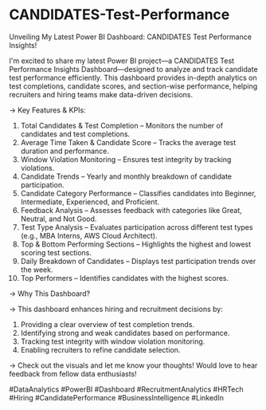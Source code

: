 # CANDIDATES-Test-Performance

 Unveiling My Latest Power BI Dashboard: CANDIDATES Test Performance Insights! 

I'm excited to share my latest Power BI project—a CANDIDATES Test Performance Insights Dashboard—designed to analyze and track candidate test performance efficiently. This dashboard provides in-depth analytics on test completions, candidate scores, and section-wise performance, helping recruiters and hiring teams make data-driven decisions.

-> Key Features & KPIs:

 1. Total Candidates & Test Completion – Monitors the number of candidates and test completions.
 2. Average Time Taken & Candidate Score – Tracks the average test duration and performance.
 3. Window Violation Monitoring – Ensures test integrity by tracking violations.
 4. Candidate Trends – Yearly and monthly breakdown of candidate participation.
 5. Candidate Category Performance – Classifies candidates into Beginner, Intermediate, Experienced, and Proficient.
 6. Feedback Analysis – Assesses feedback with categories like Great, Neutral, and Not Good.
 7. Test Type Analysis – Evaluates participation across different test types (e.g., MBA Interns, AWS Cloud Architect).
 8. Top & Bottom Performing Sections – Highlights the highest and lowest scoring test sections.
 9. Daily Breakdown of Candidates – Displays test participation trends over the week.
10. Top Performers – Identifies candidates with the highest scores.

-> Why This Dashboard?

-> This dashboard enhances hiring and recruitment decisions by:
1. Providing a clear overview of test completion trends.
2. Identifying strong and weak candidates based on performance.
3. Tracking test integrity with window violation monitoring.
4. Enabling recruiters to refine candidate selection.

-> Check out the visuals and let me know your thoughts! Would love to hear feedback from fellow data enthusiasts! 

#DataAnalytics #PowerBI #Dashboard #RecruitmentAnalytics #HRTech #Hiring #CandidatePerformance #BusinessIntelligence #LinkedIn
